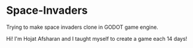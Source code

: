 # Space-Invaders
Trying to make space invaders clone in GODOT game engine.

Hi! I'm Hojat Afsharan and I taught myself to create a game each 14 days! 
